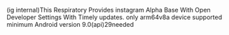 (ig internal)This Respiratory Provides instagram Alpha Base With Open Developer Settings With Timely updates. only arm64v8a device supported minimum Android version 9.0(api)29needed
